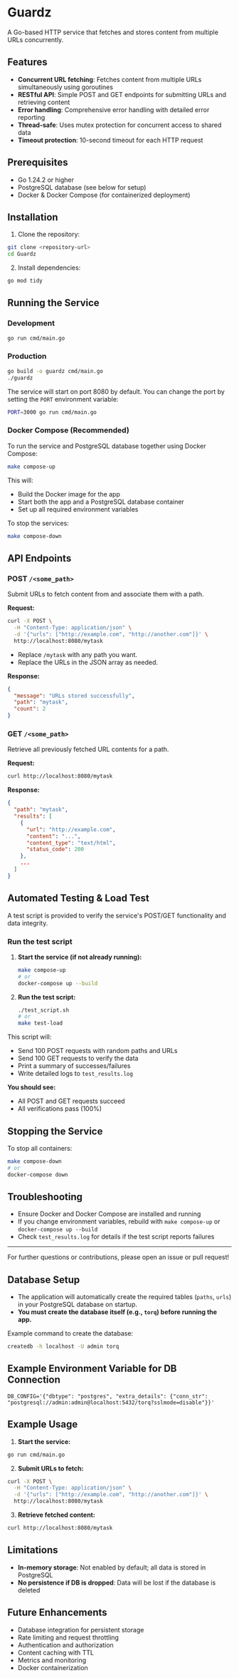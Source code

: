 # Guardz

A Go-based HTTP service that fetches and stores content from multiple URLs concurrently.

## Features

- **Concurrent URL fetching**: Fetches content from multiple URLs simultaneously using goroutines
- **RESTful API**: Simple POST and GET endpoints for submitting URLs and retrieving content
- **Error handling**: Comprehensive error handling with detailed error reporting
- **Thread-safe**: Uses mutex protection for concurrent access to shared data
- **Timeout protection**: 10-second timeout for each HTTP request

## Prerequisites

- Go 1.24.2 or higher
- PostgreSQL database (see below for setup)
- Docker & Docker Compose (for containerized deployment)

## Installation

1. Clone the repository:
```bash
git clone <repository-url>
cd Guardz
```

2. Install dependencies:
```bash
go mod tidy
```

## Running the Service

### Development
```bash
go run cmd/main.go
```

### Production
```bash
go build -o guardz cmd/main.go
./guardz
```

The service will start on port 8080 by default. You can change the port by setting the `PORT` environment variable:

```bash
PORT=3000 go run cmd/main.go
```

### Docker Compose (Recommended)

To run the service and PostgreSQL database together using Docker Compose:

```bash
make compose-up
```

This will:
- Build the Docker image for the app
- Start both the app and a PostgreSQL database container
- Set up all required environment variables

To stop the services:
```bash
make compose-down
```

## API Endpoints

### POST `/<some_path>`
Submit URLs to fetch content from and associate them with a path.

**Request:**
```bash
curl -X POST \
  -H "Content-Type: application/json" \
  -d '{"urls": ["http://example.com", "http://another.com"]}' \
  http://localhost:8080/mytask
```

- Replace `/mytask` with any path you want.
- Replace the URLs in the JSON array as needed.

**Response:**
```json
{
  "message": "URLs stored successfully",
  "path": "mytask",
  "count": 2
}
```

### GET `/<some_path>`
Retrieve all previously fetched URL contents for a path.

**Request:**
```bash
curl http://localhost:8080/mytask
```

**Response:**
```json
{
  "path": "mytask",
  "results": [
    {
      "url": "http://example.com",
      "content": "...",
      "content_type": "text/html",
      "status_code": 200
    },
    ...
  ]
}
```

## Automated Testing & Load Test

A test script is provided to verify the service's POST/GET functionality and data integrity.

### Run the test script

1. **Start the service (if not already running):**
   ```bash
   make compose-up
   # or
   docker-compose up --build
   ```

2. **Run the test script:**
   ```bash
   ./test_script.sh
   # or
   make test-load
   ```

This script will:
- Send 100 POST requests with random paths and URLs
- Send 100 GET requests to verify the data
- Print a summary of successes/failures
- Write detailed logs to `test_results.log`

**You should see:**
- All POST and GET requests succeed
- All verifications pass (100%)

## Stopping the Service

To stop all containers:
```bash
make compose-down
# or
docker-compose down
```

## Troubleshooting
- Ensure Docker and Docker Compose are installed and running
- If you change environment variables, rebuild with `make compose-up` or `docker-compose up --build`
- Check `test_results.log` for details if the test script reports failures

---

For further questions or contributions, please open an issue or pull request!

## Database Setup

- The application will automatically create the required tables (`paths`, `urls`) in your PostgreSQL database on startup.
- **You must create the database itself (e.g., `torq`) before running the app.**

Example command to create the database:
```bash
createdb -h localhost -U admin torq
```

## Example Environment Variable for DB Connection

```
DB_CONFIG='{"dbtype": "postgres", "extra_details": {"conn_str": "postgresql://admin:admin@localhost:5432/torq?sslmode=disable"}}'
```

## Example Usage

1. **Start the service:**
```bash
go run cmd/main.go
```

2. **Submit URLs to fetch:**
```bash
curl -X POST \
  -H "Content-Type: application/json" \
  -d '{"urls": ["http://example.com", "http://another.com"]}' \
  http://localhost:8080/mytask
```

3. **Retrieve fetched content:**
```bash
curl http://localhost:8080/mytask
```

## Limitations

- **In-memory storage**: Not enabled by default; all data is stored in PostgreSQL
- **No persistence if DB is dropped**: Data will be lost if the database is deleted

## Future Enhancements

- Database integration for persistent storage
- Rate limiting and request throttling
- Authentication and authorization
- Content caching with TTL
- Metrics and monitoring
- Docker containerization